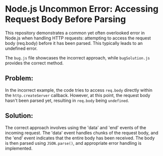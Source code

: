 # Node.js Uncommon Error: Accessing Request Body Before Parsing

This repository demonstrates a common yet often overlooked error in Node.js when handling HTTP requests: attempting to access the request body (req.body) before it has been parsed.  This typically leads to an undefined error. 

The `bug.js` file showcases the incorrect approach, while `bugSolution.js` provides the correct method.

## Problem:

In the incorrect example, the code tries to access `req.body` directly within the `http.createServer` callback.  However, at this point, the request body hasn't been parsed yet, resulting in `req.body` being `undefined`.

## Solution:

The correct approach involves using the 'data' and 'end' events of the incoming request.  The 'data' event handles chunks of the request body, and the 'end' event indicates that the entire body has been received.  The body is then parsed using `JSON.parse()`, and appropriate error handling is implemented.